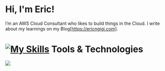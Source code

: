 # Hi, I'm Eric!

I’m an AWS Cloud Consultant who likes to build things in the Cloud. I write about my learnings on my Blog[https://ericngigi.com].

# [![My Skills](https://skillicons.dev/icons?i=java,kotlin,nodejs,figma&theme=light)](https://skillicons.dev) Tools & Technologies

<p align="left">
  <a href="https://skillicons.dev">
    <img src="https://skillicons.dev/icons?i=arch,aws,bash,docker,go,linux,py,terraform&theme=dark" />
  </a>
</p>
